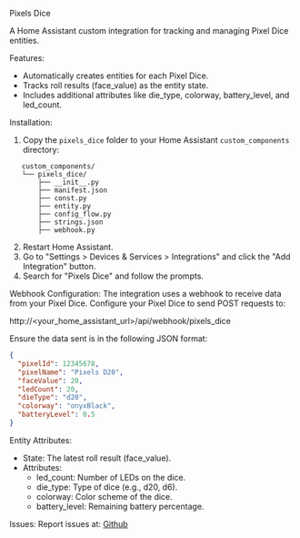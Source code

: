 Pixels Dice

A Home Assistant custom integration for tracking and managing Pixel Dice entities.

Features:
- Automatically creates entities for each Pixel Dice.
- Tracks roll results (face_value) as the entity state.
- Includes additional attributes like die_type, colorway, battery_level, and led_count.

Installation:
1. Copy the `pixels_dice` folder to your Home Assistant `custom_components` directory:

```
   custom_components/
   └── pixels_dice/
       ├── __init__.py
       ├── manifest.json
       ├── const.py
       ├── entity.py
       ├── config_flow.py
       ├── strings.json
       ├── webhook.py
```

2. Restart Home Assistant.
3. Go to "Settings > Devices & Services > Integrations" and click the "Add Integration" button.
4. Search for "Pixels Dice" and follow the prompts.

Webhook Configuration:
The integration uses a webhook to receive data from your Pixel Dice. Configure your Pixel Dice to send POST requests to:

http://<your_home_assistant_url>/api/webhook/pixels_dice

Ensure the data sent is in the following JSON format:
```json
{
  "pixelId": 12345678,
  "pixelName": "Pixels D20",
  "faceValue": 20,
  "ledCount": 20,
  "dieType": "d20",
  "colorway": "onyxBlack",
  "batteryLevel": 0.5
}
```

Entity Attributes:
- State: The latest roll result (face_value).
- Attributes:
  - led_count: Number of LEDs on the dice.
  - die_type: Type of dice (e.g., d20, d6).
  - colorway: Color scheme of the dice.
  - battery_level: Remaining battery percentage.

Issues:
Report issues at: [Github](https://github.com/thegogz/pixels_dice/issues)

